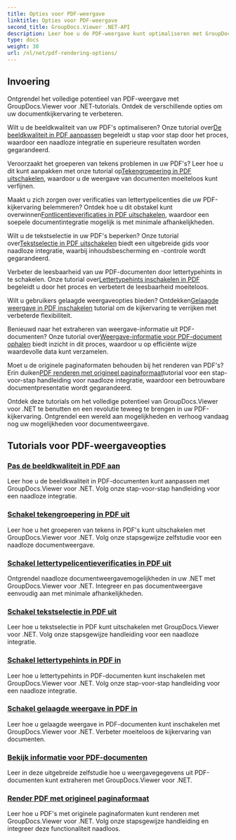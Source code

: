 ```yaml
---
title: Opties voor PDF-weergave
linktitle: Opties voor PDF-weergave
second_title: GroupDocs.Viewer .NET-API
description: Leer hoe u de PDF-weergave kunt optimaliseren met GroupDocs.Viewer .NET-tutorials. Ontdek opties voor PDF-weergave, zoals het aanpassen van de beeldkwaliteit en het uitschakelen van tekstselectie.
type: docs
weight: 38
url: /nl/net/pdf-rendering-options/
---
```


## Invoering

Ontgrendel het volledige potentieel van PDF-weergave met GroupDocs.Viewer voor .NET-tutorials. Ontdek de verschillende opties om uw documentkijkervaring te verbeteren.

 Wilt u de beeldkwaliteit van uw PDF's optimaliseren? Onze tutorial over[De beeldkwaliteit in PDF aanpassen](./adjust-image-quality-pdf/) begeleidt u stap voor stap door het proces, waardoor een naadloze integratie en superieure resultaten worden gegarandeerd.

 Veroorzaakt het groeperen van tekens problemen in uw PDF's? Leer hoe u dit kunt aanpakken met onze tutorial op[Tekengroepering in PDF uitschakelen](./disable-characters-grouping-pdf/), waardoor u de weergave van documenten moeiteloos kunt verfijnen.

 Maakt u zich zorgen over verificaties van lettertypelicenties die uw PDF-kijkervaring belemmeren? Ontdek hoe u dit obstakel kunt overwinnen[Fontlicentieverificaties in PDF uitschakelen](./disable-font-license-verifications-pdf/), waardoor een soepele documentintegratie mogelijk is met minimale afhankelijkheden.

Wilt u de tekstselectie in uw PDF's beperken? Onze tutorial over[Tekstselectie in PDF uitschakelen](./disable-text-selection-pdf/) biedt een uitgebreide gids voor naadloze integratie, waarbij inhoudsbescherming en -controle wordt gegarandeerd.

 Verbeter de leesbaarheid van uw PDF-documenten door lettertypehints in te schakelen. Onze tutorial over[Lettertypehints inschakelen in PDF](./enable-font-hinting-pdf/) begeleidt u door het proces en verbetert de leesbaarheid moeiteloos.

 Wilt u gebruikers gelaagde weergaveopties bieden? Ontdekken[Gelaagde weergave in PDF inschakelen](./enable-layered-rendering-pdf/) tutorial om de kijkervaring te verrijken met verbeterde flexibiliteit.

 Benieuwd naar het extraheren van weergave-informatie uit PDF-documenten? Onze tutorial over[Weergave-informatie voor PDF-document ophalen](./get-view-info-pdf-document/) biedt inzicht in dit proces, waardoor u op efficiënte wijze waardevolle data kunt verzamelen.

 Moet u de originele paginaformaten behouden bij het renderen van PDF's? Erin duiken[PDF renderen met origineel paginaformaat](./render-pdf-original-page-size/)tutorial voor een stap-voor-stap handleiding voor naadloze integratie, waardoor een betrouwbare documentpresentatie wordt gegarandeerd.

Ontdek deze tutorials om het volledige potentieel van GroupDocs.Viewer voor .NET te benutten en een revolutie teweeg te brengen in uw PDF-kijkervaring. Ontgrendel een wereld aan mogelijkheden en verhoog vandaag nog uw mogelijkheden voor documentweergave.
## Tutorials voor PDF-weergaveopties
### [Pas de beeldkwaliteit in PDF aan](./adjust-image-quality-pdf/)
Leer hoe u de beeldkwaliteit in PDF-documenten kunt aanpassen met GroupDocs.Viewer voor .NET. Volg onze stap-voor-stap handleiding voor een naadloze integratie.
### [Schakel tekengroepering in PDF uit](./disable-characters-grouping-pdf/)
Leer hoe u het groeperen van tekens in PDF's kunt uitschakelen met GroupDocs.Viewer voor .NET. Volg onze stapsgewijze zelfstudie voor een naadloze documentweergave.
### [Schakel lettertypelicentieverificaties in PDF uit](./disable-font-license-verifications-pdf/)
Ontgrendel naadloze documentweergavemogelijkheden in uw .NET met GroupDocs.Viewer voor .NET. Integreer en pas documentweergave eenvoudig aan met minimale afhankelijkheden.
### [Schakel tekstselectie in PDF uit](./disable-text-selection-pdf/)
Leer hoe u tekstselectie in PDF kunt uitschakelen met GroupDocs.Viewer voor .NET. Volg onze stapsgewijze handleiding voor een naadloze integratie.
### [Schakel lettertypehints in PDF in](./enable-font-hinting-pdf/)
Leer hoe u lettertypehints in PDF-documenten kunt inschakelen met GroupDocs.Viewer voor .NET. Volg onze stap-voor-stap handleiding voor een naadloze integratie.
### [Schakel gelaagde weergave in PDF in](./enable-layered-rendering-pdf/)
Leer hoe u gelaagde weergave in PDF-documenten kunt inschakelen met GroupDocs.Viewer voor .NET. Verbeter moeiteloos de kijkervaring van documenten.
### [Bekijk informatie voor PDF-documenten](./get-view-info-pdf-document/)
Leer in deze uitgebreide zelfstudie hoe u weergavegegevens uit PDF-documenten kunt extraheren met GroupDocs.Viewer voor .NET.
### [Render PDF met origineel paginaformaat](./render-pdf-original-page-size/)
Leer hoe u PDF's met originele paginaformaten kunt renderen met GroupDocs.Viewer voor .NET. Volg onze stapsgewijze handleiding en integreer deze functionaliteit naadloos.
